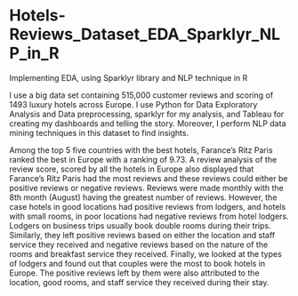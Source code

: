 # Hotels-Reviews_Dataset_EDA_Sparklyr_NLP_in_R
Implementing EDA, using Sparklyr library and NLP technique in R

I use a big data set containing 515,000 customer reviews and scoring of  1493 luxury hotels across Europe. I use Python for Data Exploratory Analysis and Data preprocessing, sparklyr for my analysis, and Tableau for creating 
my dashboards and telling the story. Moreover, I perform NLP data mining techniques in this dataset to find insights. 

Among the top 5 five countries with the best hotels, Farance’s Ritz Paris ranked the best in Europe with a ranking of 9.73. A review analysis of the review score, scored by all the hotels in 
Europe also displayed that Farance’s Ritz Paris had the most reviews and these reviews could either be positive reviews or negative reviews. Reviews were made monthly with the 8th month 
(August) having the greatest number of reviews. However, the case hotels in good locations had positive reviews from lodgers, and hotels with small rooms, in poor locations had negative 
reviews from hotel lodgers. 
Lodgers on business trips usually book double rooms during their trips. Similarly, they left positive reviews based on either the location and staff service they received and negative reviews 
based on the nature of the rooms and breakfast service they received. 
Finally, we looked at the types of lodgers and found out that couples were the most to book hotels in Europe. The positive reviews left by them were also attributed to the location, good 
rooms, and staff service they received during their stay.
